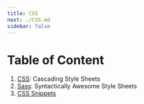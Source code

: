 ```yaml
---
title: CSS
next: ./CSS.md
sidebar: false
---
```


# Table of Content

1. [CSS](./CSS.md): Cascading Style Sheets
2. [Sass](./Sass.md): Syntactically Awesome Style Sheets
3. [CSS Snippets](./CSS_Snippents.md)
